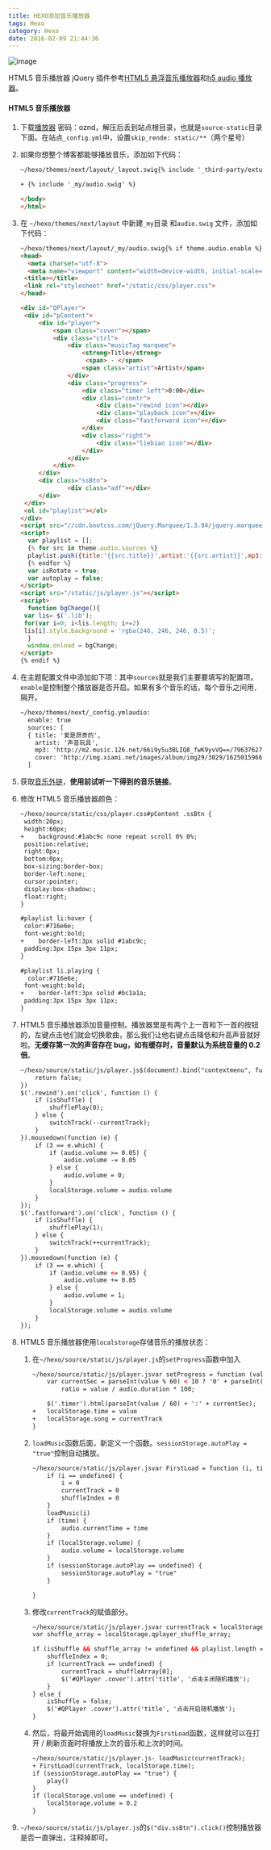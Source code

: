 ```yaml
---
title: HEXO添加音乐播放器
tags: Hexo
category: Hexo
date: 2016-02-09 21:44:36
---
```

![image](http://ovi3ob9p4.bkt.clouddn.com/TIETU/CT0120.jpg)

HTML5 音乐播放器 jQuery 插件参考[HTML5 悬浮音乐播放器](http://www.jq22.com/jquery-info11923)和[h5 audio 播放器](https://ergou.scuxl.cn/2017/05/23/%E4%B8%BA%E4%BD%A0%E7%9A%84%E5%8D%9A%E5%AE%A2%E6%B7%BB%E5%8A%A0%E9%9F%B3%E4%B9%90%E6%92%AD%E6%94%BE%E5%99%A8)。
<!--more-->
#### HTML5 音乐播放器

1. 下载[播放器](http://pan.baidu.com/s/1slyR4yp) 密码：oznd，解压后丢到站点根目录，也就是`source-static`目录下面。在站点`_config.yml`中，设置`skip_rende: static/**`（两个星号）

2. 如果你想整个博客都能够播放音乐，添加如下代码：

   ```html
   ~/hexo/themes/next/layout/_layout.swig{% include '_third-party/exturl.swig' %}

   + {% include '_my/audio.swig' %}

   </body>
   </html>

   ```

3. 在 `~/hexo/themes/next/layout` 中新建`_my`目录 和`audio.swig` 文件，添加如下代码：

   ```html
   ~/hexo/themes/next/layout/_my/audio.swig{% if theme.audio.enable %}
   <head>
     <meta charset="utf-8">
     <meta name="viewport" content="width=device-width, initial-scale=1" />
   	<title></title>
   	<link rel="stylesheet" href="/static/css/player.css">
   </head>

   <div id="QPlayer">
   	<div id="pContent">
   		<div id="player">
   			<span class="cover"></span>
   			<div class="ctrl">
   				<div class="musicTag marquee">
   					<strong>Title</strong>
   					 <span> - </span>
   					<span class="artist">Artist</span>
   				</div>
   				<div class="progress">
   					<div class="timer left">0:00</div>
   					<div class="contr">
   						<div class="rewind icon"></div>
   						<div class="playback icon"></div>
   						<div class="fastforward icon"></div>
   					</div>
   					<div class="right">
   						<div class="liebiao icon"></div>
   					</div>
   				</div>
   			</div>
   		</div>
   		<div class="ssBtn">
   				<div class="adf"></div>
   		</div>
   	</div>
   	<ol id="playlist"></ol>
   </div>
   <script src="//cdn.bootcss.com/jQuery.Marquee/1.3.94/jquery.marquee.min.js"></script>
   <script>
     var playlist = [];
     {% for src in theme.audio.sources %}
     playlist.push({title:'{{src.title}}',artist:'{{src.artist}}',mp3:'{{ src.mp3 }}',cover:'{{src.cover}}'})
     {% endfor %}
     var isRotate = true;
     var autoplay = false;
   </script>
   <script src="/static/js/player.js"></script>
   <script>
     function bgChange(){
   	var lis= $('.lib');
   	for(var i=0; i<lis.length; i+=2)
   	lis[i].style.background = 'rgba(246, 246, 246, 0.5)';
     }
     window.onload = bgChange;
   </script>
   {% endif %}

   ```

4. 在主题配置文件中添加如下项：其中`sources`就是我们主要要填写的配置项。`enable`是控制整个播放器是否开启。如果有多个音乐的话，每个音乐之间用`,`隔开。

   ```html
   ~/hexo/themes/next/_config.ymlaudio:
     enable: true
     sources: [
     { title: '爱是昂贵的',
       artist: '声音玩具',
       mp3: 'http://m2.music.126.net/66i9ySu3BLIQ8_fwK9yvVQ==/7963762720382833.mp3',
       cover: 'http://img.xiami.net/images/album/img29/3029/16250159661472438031.jpg' }
     ]

   ```

5. 获取[音乐外链](https://sli1989.github.io/2017/05/30/music/#music-download)，**使用前试听一下得到的音乐链接**。

6. 修改 HTML5 音乐播放器颜色：

   ```html
   ~/hexo/source/static/css/player.css#pContent .ssBtn {
   	width:20px;
   	height:60px;
   +	background:#1abc9c none repeat scroll 0% 0%;
   	position:relative;
   	right:0px;
   	bottom:0px;
   	box-sizing:border-box;
   	border-left:none;
   	cursor:pointer;
   	display:box-shadow:;
   	float:right;
   }

   #playlist li:hover {
   	color:#716e6e;
   	font-weight:bold;
   +	border-left:3px solid #1abc9c;
   	padding:3px 15px 3px 11px;
   }

   #playlist li.playing {
     color:#716e6e;
   	font-weight:bold;
   +	border-left:3px solid #bc1a1a;
   	padding:3px 15px 3px 11px;
   }

   ```

7. HTML5 音乐播放器添加音量控制。播放器里是有两个上一首和下一首的按钮的，左键点击他们就会切换歌曲，那么我们让他右键点击降低和升高声音就好啦。**无缓存第一次的声音存在 bug，如有缓存时，音量默认为系统音量的 0.2 倍**。

   ```html
   ~/hexo/source/static/js/player.js$(document).bind("contextmenu", function () {
       return false;
   })
   $('.rewind').on('click', function () {
       if (isShuffle) {
           shufflePlay(0);
       } else {
           switchTrack(--currentTrack);
       }
   }).mousedown(function (e) {
       if (3 == e.which) {
           if (audio.volume >= 0.05) {
               audio.volume -= 0.05
           } else {
               audio.volume = 0;
           }
           localStorage.volume = audio.volume
       }
   });
   $('.fastforward').on('click', function () {
       if (isShuffle) {
           shufflePlay(1);
       } else {
           switchTrack(++currentTrack);
       }
   }).mousedown(function (e) {
       if (3 == e.which) {
           if (audio.volume <= 0.95) {
               audio.volume += 0.05
           } else {
               audio.volume = 1;
           }
           localStorage.volume = audio.volume
       }
   });

   ```

8. HTML5 音乐播放器使用`localstorage`存储音乐的播放状态：

   1. 在`~/hexo/source/static/js/player.js`的`setProgress`函数中加入

      ```html
      ~/hexo/source/static/js/player.jsvar setProgress = function (value) {
          var currentSec = parseInt(value % 60) < 10 ? '0' + parseInt(value % 60) : parseInt(value % 60),
              ratio = value / audio.duration * 100;

          $('.timer').html(parseInt(value / 60) + ':' + currentSec);
      +   localStorage.time = value
      +   localStorage.song = currentTrack
      }

      ```

   2. `loadMusic`函数后面，新定义一个函数。`sessionStorage.autoPlay = "true"`控制自动播放。

      ```html
      ~/hexo/source/static/js/player.jsvar FirstLoad = function (i, time) {
          if (i == undefined) {
              i = 0
              currentTrack = 0
              shuffleIndex = 0
          }
          loadMusic(i)
          if (time) {
              audio.currentTime = time
          }
          if (localStorage.volume) {
              audio.volume = localStorage.volume
          }
          if (sessionStorage.autoPlay == undefined) {
              sessionStorage.autoPlay = "true"
          }

      }

      ```

   3. 修改`currentTrack`的赋值部分。

      ```html
      ~/hexo/source/static/js/player.jsvar currentTrack = localStorage.song, audio, timeout;
      var shuffle_array = localStorage.qplayer_shuffle_array;

      if (isShuffle && shuffle_array != undefined && playlist.length === (shuffleArray = JSON.parse(shuffle_array)).length) {
          shuffleIndex = 0;
          if (currentTrack == undefined) {
              currentTrack = shuffleArray[0];
              $('#QPlayer .cover').attr('title', '点击关闭随机播放');
          }
      } else {
          isShuffle = false;
          $('#QPlayer .cover').attr('title', '点击开启随机播放');
      }

      ```

   4. 然后，将最开始调用的`loadMusic`替换为`FirstLoad`函数，这样就可以在打开 / 刷新页面时将播放上次的音乐和上次的时间。

      ```html
      ~/hexo/source/static/js/player.js- loadMusic(currentTrack);
      + FirstLoad(currentTrack, localStorage.time);
      if (sessionStorage.autoPlay == "true") {
          play()
      }
      if (localStorage.volume == undefined) {
          localStorage.volume = 0.2
      }

      ```

9. `~/hexo/source/static/js/player.js`的`$("div.ssBtn").click()`控制播放器是否一直弹出，注释掉即可。
